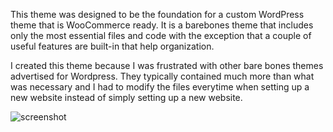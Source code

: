 This theme was designed to be the foundation for a custom WordPress theme that is WooCommerce ready. It is a barebones theme that includes only the most essential files and code with the exception that a couple of useful features are built-in that help organization.

I created this theme because I was frustrated with other bare bones themes advertised for Wordpress. They typically contained much more than what was necessary and I had to modify the files everytime when setting up a new website instead of simply setting up a new website.

![screenshot](https://github.com/mdoulos/bareshelves/assets/25509977/90beaf43-e884-4714-a140-7ac017926408)
